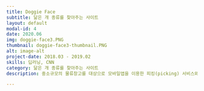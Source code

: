 ```yaml
---
title: Doggie Face
subtitle: 닮은 개 종류를 찾아주는 사이트
layout: default
modal-id: 4
date: 2020.06
img: doggie-face3.PNG
thumbnail: doggie-face3-thumbnail.PNG
alt: image-alt
project-date: 2018.03 - 2019.02
skills: 딥러닝, CNN
category: 닮은 개 종류를 찾아주는 사이트
description: 중소규모의 물류창고를 대상으로 모바일앱을 이용한 피킹(picking) 서비스와 모니터링 시스템을 제공합니다. 중소규모의 물류창고에서는 비용적인 문제로 자동화 시스템을 도입하지 못하고 수작업에 의한 피킹작업을 진행하는 경우가 많습니다. 이러한 수작업은 전산상 제고량의 불일치와 배송오류를 초래할 수 있습니다. 저희는 모바일앱을 이용한 피킹 서비스를 제공하므로서, 데이터의 흐름을 자동화하여 이러한 문제를 해결하고자 하였습니다.

---
```

